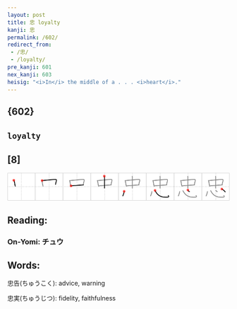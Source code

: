 ```yaml
---
layout: post
title: 忠 loyalty
kanji: 忠
permalink: /602/
redirect_from:
 - /忠/
 - /loyalty/
pre_kanji: 601
nex_kanji: 603
heisig: "<i>In</i> the middle of a . . . <i>heart</i>."
---
```


## {602}

## `loyalty`

## [8]

<div class="stroke"><img src="../images/E5BFA0.png" /></div>

## Reading:

### On-Yomi: チュウ

## Words:

忠告(ちゅうこく): advice, warning

忠実(ちゅうじつ): fidelity, faithfulness
